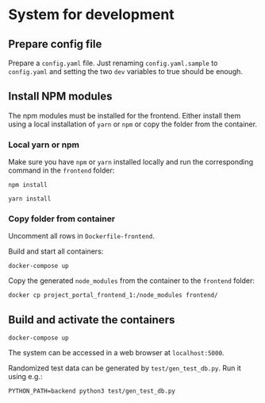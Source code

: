 # System for development

## Prepare config file

Prepare a `config.yaml` file. Just renaming `config.yaml.sample` to `config.yaml` and setting the two `dev` variables to true should be enough.

## Install NPM modules

The npm modules must be installed for the frontend. Either install them using a local installation of `yarn` or `npm` or copy the folder from the container.

### Local yarn or npm

Make sure you have `npm` or `yarn` installed locally and run the corresponding command in the `frontend` folder:

```
npm install

yarn install
```

### Copy folder from container

Uncomment all rows in `Dockerfile-frontend`.

Build and start all containers:
```
docker-compose up
```

Copy the generated `node_modules` from the container to the `frontend` folder:
```
docker cp project_portal_frontend_1:/node_modules frontend/
```

## Build and activate the containers

```
docker-compose up
```

The system can be accessed in a web browser at `localhost:5000`.

Randomized test data can be generated by `test/gen_test_db.py`. Run it using e.g.:

```
PYTHON_PATH=backend python3 test/gen_test_db.py
```
